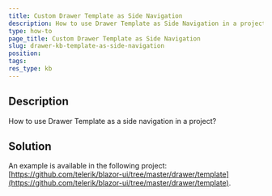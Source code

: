 ```yaml
---
title: Custom Drawer Template as Side Navigation
description: How to use Drawer Template as Side Navigation in a project.
type: how-to
page_title: Custom Drawer Template as Side Navigation
slug: drawer-kb-template-as-side-navigation
position: 
tags: 
res_type: kb
---
```



## Description

How to use Drawer Template as a side navigation in a project?


## Solution

An example is available in the following project: [https://github.com/telerik/blazor-ui/tree/master/drawer/template](https://github.com/telerik/blazor-ui/tree/master/drawer/template).
